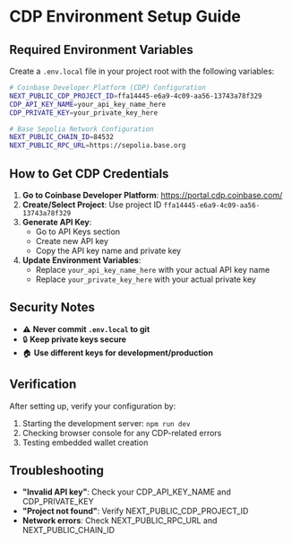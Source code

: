 # CDP Environment Setup Guide

## Required Environment Variables

Create a `.env.local` file in your project root with the following variables:

```bash
# Coinbase Developer Platform (CDP) Configuration
NEXT_PUBLIC_CDP_PROJECT_ID=ffa14445-e6a9-4c09-aa56-13743a78f329
CDP_API_KEY_NAME=your_api_key_name_here
CDP_PRIVATE_KEY=your_private_key_here

# Base Sepolia Network Configuration
NEXT_PUBLIC_CHAIN_ID=84532
NEXT_PUBLIC_RPC_URL=https://sepolia.base.org
```

## How to Get CDP Credentials

1. **Go to Coinbase Developer Platform**: https://portal.cdp.coinbase.com/
2. **Create/Select Project**: Use project ID `ffa14445-e6a9-4c09-aa56-13743a78f329`
3. **Generate API Key**: 
   - Go to API Keys section
   - Create new API key
   - Copy the API key name and private key
4. **Update Environment Variables**:
   - Replace `your_api_key_name_here` with your actual API key name
   - Replace `your_private_key_here` with your actual private key

## Security Notes

- ⚠️ **Never commit `.env.local` to git**
- 🔒 **Keep private keys secure**
- 🏠 **Use different keys for development/production**

## Verification

After setting up, verify your configuration by:
1. Starting the development server: `npm run dev`
2. Checking browser console for any CDP-related errors
3. Testing embedded wallet creation

## Troubleshooting

- **"Invalid API key"**: Check your CDP_API_KEY_NAME and CDP_PRIVATE_KEY
- **"Project not found"**: Verify NEXT_PUBLIC_CDP_PROJECT_ID
- **Network errors**: Check NEXT_PUBLIC_RPC_URL and NEXT_PUBLIC_CHAIN_ID
